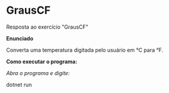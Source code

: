 # GrausCF
Resposta ao exercício "GrausCF"


**Enunciado**

Converta uma temperatura digitada pelo usuário em °C para °F.

**Como executar o programa:**

*Abra o programa e digite:*

dotnet run
